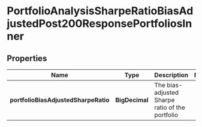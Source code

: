 

# PortfolioAnalysisSharpeRatioBiasAdjustedPost200ResponsePortfoliosInner


## Properties

| Name | Type | Description | Notes |
|------------ | ------------- | ------------- | -------------|
|**portfolioBiasAdjustedSharpeRatio** | **BigDecimal** | The bias-adjusted Sharpe ratio of the portfolio |  |



